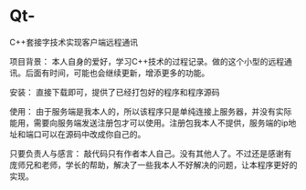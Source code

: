 # Qt-
C++套接字技术实现客户端远程通讯

项目背景：
本人自身的爱好，学习C++技术的过程记录。做的这个小型的远程通讯。后面有时间，可能也会继续更新，增添更多的功能。

安装：
直接下载即可，提供了已经打包好的程序和程序源码

使用：
由于服务端是我本人的，所以该程序只是单纯连接上服务器，并没有实际能用，需要向服务端发送注册包才可以使用。注册包我本人不提供，服务端的ip地址和端口可以在源码中改成你自己的。

只要负责人与感言：
敲代码只有作者本人自己。没有其他人了。不过还是感谢有庞师兄和老师，学长的帮助，解决了一些我本人不好解决的问题，让本程序更好的实现。

